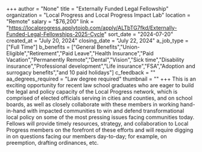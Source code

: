 +++
author = "None"
title = "Externally Funded Legal Fellowship"
organization = "Local Progress and Local Progress Impact Lab"
location = "Remote"
salary = "$76,200"
link = "https://localprogress.applytojob.com/apply/ALTbTG7fkd/Externally-Funded-Legal-Fellowships-2025-Cycle"
sort_date = "2024-07-20"
created_at = "July 20, 2024"
closing_date = "July 22, 2024"
a_job_type = ["Full Time"]
b_benefits = ["General Benefits","Union-Eligible","Retirement","Paid Leave","Health Insurance","Paid Vacation","Permanently Remote","Dental","Vision","Sick time","Disability insurance","Professional development","Life insurance","FSA","Adoption and surrogacy benefits","and 10 paid holidays"]
c_feedback = ""
aa_degrees_required = "Law degree required"
thumbnail = ""
+++
This is an exciting opportunity for recent law school graduates who are eager to build the legal and policy capacity of the Local Progress network, which is comprised of elected officials serving in cities and counties, and on school boards, as well as closely collaborate with these members in working hand-in-hand with impacted communities to win and defend transformational local policy on some of the most pressing issues facing communities today. Fellows will provide timely resources, strategy, and collaboration to Local Progress members on the forefront of these efforts and will require digging in on questions facing our members day-to-day; for example, on preemption, drafting ordinances, etc. 